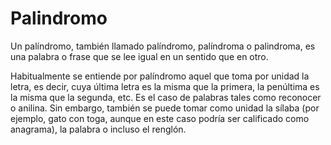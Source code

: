 # Palindromo

Un palíndromo, también llamado palíndromo, palíndroma o palindroma, es una palabra o frase que se lee igual en un sentido que en otro. 

Habitualmente se entiende por palíndromo aquel que toma por unidad la letra, es decir, cuya última letra es la misma que la primera, la penúltima es la misma que la segunda, etc. Es el caso de palabras tales como reconocer o anilina. Sin embargo, también se puede tomar como unidad la sílaba (por ejemplo, gato con toga, aunque en este caso podría ser calificado como anagrama), la palabra o incluso el renglón. 
